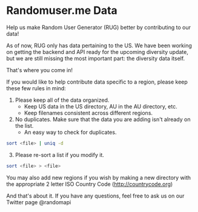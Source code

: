 Randomuser.me Data
==================
Help us make Random User Generator (RUG) better by contributing to our data!

As of now, RUG only has data pertaining to the US.
We have been working on getting the backend and API ready for the upcoming diversity update, but we are still missing the most important part: the diversity data itself.

That's where you come in!

If you would like to help contribute data specific to a region, please keep these few rules in mind:

1. Please keep all of the data organized.
    - Keep US data in the US directory, AU in the AU directory, etc.
    - Keep filenames consistent across different regions.
2. No duplicates. Make sure that the data you are adding isn't already on the list.
    - An easy way to check for duplicates. 
```sh
sort <file> | uniq -d
```
3. Please re-sort a list if you modify it.
```sh
sort <file> > <file>
```

You may also add new regions if you wish by making a new directory with the appropriate 2 letter ISO Country Code (http://countrycode.org)

And that's about it. If you have any questions, feel free to ask us on our Twitter page @randomapi
